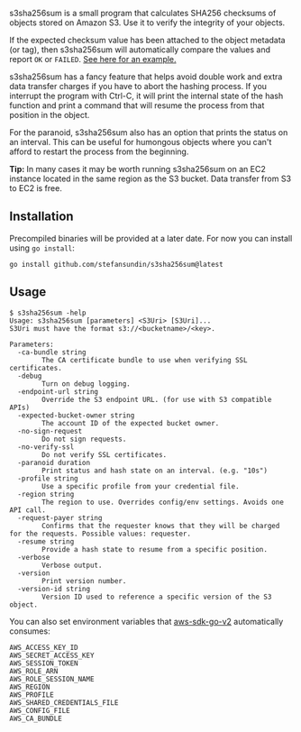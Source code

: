 s3sha256sum is a small program that calculates SHA256 checksums of objects stored on Amazon S3. Use it to verify the integrity of your objects.

If the expected checksum value has been attached to the object metadata (or tag), then s3sha256sum will automatically compare the values and report `OK` or `FAILED`. [See here for an example.](https://github.com/stefansundin/s3sha256sum/discussions/1)

s3sha256sum has a fancy feature that helps avoid double work and extra data transfer charges if you have to abort the hashing process. If you interrupt the program with Ctrl-C, it will print the internal state of the hash function and print a command that will resume the process from that position in the object.

For the paranoid, s3sha256sum also has an option that prints the status on an interval. This can be useful for humongous objects where you can't afford to restart the process from the beginning.

**Tip:** In many cases it may be worth running s3sha256sum on an EC2 instance located in the same region as the S3 bucket. Data transfer from S3 to EC2 is free.

## Installation

Precompiled binaries will be provided at a later date. For now you can install using `go install`:

```
go install github.com/stefansundin/s3sha256sum@latest
```

## Usage

```
$ s3sha256sum -help
Usage: s3sha256sum [parameters] <S3Uri> [S3Uri]...
S3Uri must have the format s3://<bucketname>/<key>.

Parameters:
  -ca-bundle string
    	The CA certificate bundle to use when verifying SSL certificates.
  -debug
    	Turn on debug logging.
  -endpoint-url string
    	Override the S3 endpoint URL. (for use with S3 compatible APIs)
  -expected-bucket-owner string
    	The account ID of the expected bucket owner.
  -no-sign-request
    	Do not sign requests.
  -no-verify-ssl
    	Do not verify SSL certificates.
  -paranoid duration
    	Print status and hash state on an interval. (e.g. "10s")
  -profile string
    	Use a specific profile from your credential file.
  -region string
    	The region to use. Overrides config/env settings. Avoids one API call.
  -request-payer string
    	Confirms that the requester knows that they will be charged for the requests. Possible values: requester.
  -resume string
    	Provide a hash state to resume from a specific position.
  -verbose
    	Verbose output.
  -version
    	Print version number.
  -version-id string
    	Version ID used to reference a specific version of the S3 object.
```

You can also set environment variables that [aws-sdk-go-v2](https://pkg.go.dev/github.com/aws/aws-sdk-go-v2/config#EnvConfig) automatically consumes:

```
AWS_ACCESS_KEY_ID
AWS_SECRET_ACCESS_KEY
AWS_SESSION_TOKEN
AWS_ROLE_ARN
AWS_ROLE_SESSION_NAME
AWS_REGION
AWS_PROFILE
AWS_SHARED_CREDENTIALS_FILE
AWS_CONFIG_FILE
AWS_CA_BUNDLE
```
